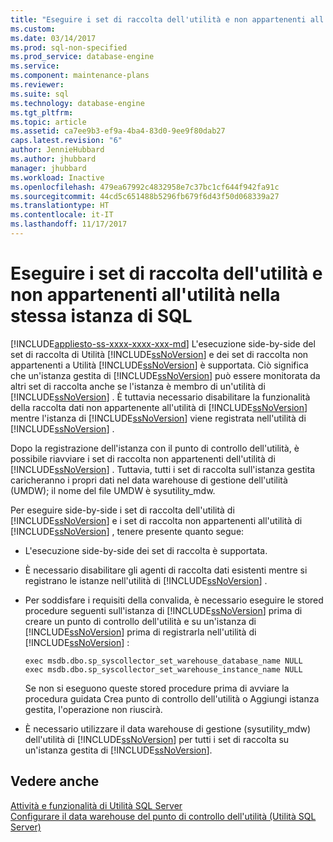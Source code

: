 ```yaml
---
title: "Eseguire i set di raccolta dell'utilità e non appartenenti all'utilità nella stessa istanza di SQL | Microsoft Docs"
ms.custom: 
ms.date: 03/14/2017
ms.prod: sql-non-specified
ms.prod_service: database-engine
ms.service: 
ms.component: maintenance-plans
ms.reviewer: 
ms.suite: sql
ms.technology: database-engine
ms.tgt_pltfrm: 
ms.topic: article
ms.assetid: ca7ee9b3-ef9a-4ba4-83d0-9ee9f80dab27
caps.latest.revision: "6"
author: JennieHubbard
ms.author: jhubbard
manager: jhubbard
ms.workload: Inactive
ms.openlocfilehash: 479ea67992c4832958e7c37bc1cf644f942fa91c
ms.sourcegitcommit: 44cd5c651488b5296fb679f6d43f50d068339a27
ms.translationtype: HT
ms.contentlocale: it-IT
ms.lasthandoff: 11/17/2017
---
```

# <a name="run-utility-and-non-utility-collection-sets-on-same-sql-instance"></a>Eseguire i set di raccolta dell'utilità e non appartenenti all'utilità nella stessa istanza di SQL
[!INCLUDE[appliesto-ss-xxxx-xxxx-xxx-md](../../includes/appliesto-ss-xxxx-xxxx-xxx-md.md)] L'esecuzione side-by-side del set di raccolta di Utilità [!INCLUDE[ssNoVersion](../../includes/ssnoversion-md.md)] e dei set di raccolta non appartenenti a Utilità [!INCLUDE[ssNoVersion](../../includes/ssnoversion-md.md)] è supportata. Ciò significa che un'istanza gestita di [!INCLUDE[ssNoVersion](../../includes/ssnoversion-md.md)] può essere monitorata da altri set di raccolta anche se l'istanza è membro di un'utilità di [!INCLUDE[ssNoVersion](../../includes/ssnoversion-md.md)] . È tuttavia necessario disabilitare la funzionalità della raccolta dati non appartenente all'utilità di [!INCLUDE[ssNoVersion](../../includes/ssnoversion-md.md)] mentre l'istanza di [!INCLUDE[ssNoVersion](../../includes/ssnoversion-md.md)] viene registrata nell'utilità di [!INCLUDE[ssNoVersion](../../includes/ssnoversion-md.md)] .  
  
 Dopo la registrazione dell'istanza con il punto di controllo dell'utilità, è possibile riavviare i set di raccolta non appartenenti dell'utilità di [!INCLUDE[ssNoVersion](../../includes/ssnoversion-md.md)] . Tuttavia, tutti i set di raccolta sull'istanza gestita caricheranno i propri dati nel data warehouse di gestione dell'utilità (UMDW); il nome del file UMDW è sysutility_mdw.  
  
 Per eseguire side-by-side i set di raccolta dell'utilità di [!INCLUDE[ssNoVersion](../../includes/ssnoversion-md.md)] e i set di raccolta non appartenenti all'utilità di [!INCLUDE[ssNoVersion](../../includes/ssnoversion-md.md)] , tenere presente quanto segue:  
  
-   L'esecuzione side-by-side dei set di raccolta è supportata.  
  
-   È necessario disabilitare gli agenti di raccolta dati esistenti mentre si registrano le istanze nell'utilità di [!INCLUDE[ssNoVersion](../../includes/ssnoversion-md.md)] .  
  
-   Per soddisfare i requisiti della convalida, è necessario eseguire le stored procedure seguenti sull'istanza di [!INCLUDE[ssNoVersion](../../includes/ssnoversion-md.md)] prima di creare un punto di controllo dell'utilità e su un'istanza di [!INCLUDE[ssNoVersion](../../includes/ssnoversion-md.md)] prima di registrarla nell'utilità di [!INCLUDE[ssNoVersion](../../includes/ssnoversion-md.md)] :  
  
    ```  
    exec msdb.dbo.sp_syscollector_set_warehouse_database_name NULL  
    exec msdb.dbo.sp_syscollector_set_warehouse_instance_name NULL  
    ```  
  
     Se non si eseguono queste stored procedure prima di avviare la procedura guidata Crea punto di controllo dell'utilità o Aggiungi istanza gestita, l'operazione non riuscirà.  
  
-   È necessario utilizzare il data warehouse di gestione (sysutility_mdw) dell'utilità di [!INCLUDE[ssNoVersion](../../includes/ssnoversion-md.md)] per tutti i set di raccolta su un'istanza gestita di [!INCLUDE[ssNoVersion](../../includes/ssnoversion-md.md)].  
  
## <a name="see-also"></a>Vedere anche  
 [Attività e funzionalità di Utilità SQL Server](../../relational-databases/manage/sql-server-utility-features-and-tasks.md)   
 [Configurare il data warehouse del punto di controllo dell'utilità &#40;Utilità SQL Server&#41;](../../relational-databases/manage/configure-your-utility-control-point-data-warehouse-sql-server-utility.md)  
  
  
